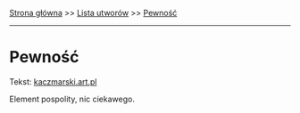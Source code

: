 [Strona główna](../index.md) >> [Lista utworów](../list.md) >> [Pewność](412.md)

---

# Pewność

Tekst: [kaczmarski.art.pl](https://www.kaczmarski.art.pl/tworczosc/wiersze/pewnosc/)

Element pospolity, nic ciekawego.